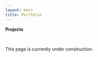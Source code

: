 ```yaml
---
layout: main
title: Portfolio
---
```


<b>Projects  </b>

<br>

This page is currently under construction.

<p align="justify"></p>

<p align="justify"></p>

<br>
